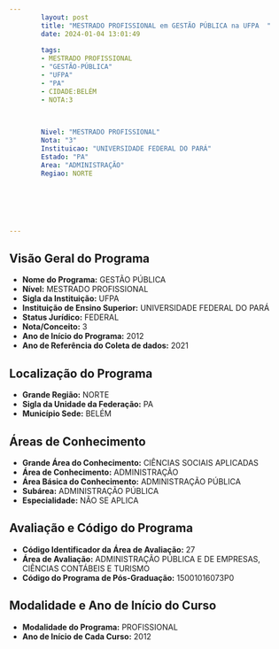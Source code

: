 ```yaml
---
        layout: post
        title: "MESTRADO PROFISSIONAL em GESTÃO PÚBLICA na UFPA  "
        date: 2024-01-04 13:01:49
     
        tags:
        - MESTRADO PROFISSIONAL
        - "GESTÃO-PÚBLICA"
        - "UFPA"
        - "PA"
        - CIDADE:BELÉM
        - NOTA:3
        
       

        Nivel: "MESTRADO PROFISSIONAL"
        Nota: "3"
        Instituicao: "UNIVERSIDADE FEDERAL DO PARÁ"
        Estado: "PA"
        Area: "ADMINISTRAÇÃO"
        Regiao: NORTE
        
        
        
        
        
        
---
```

## Visão Geral do Programa
- **Nome do Programa:** GESTÃO PÚBLICA
- **Nível:** MESTRADO PROFISSIONAL
- **Sigla da Instituição:** UFPA
- **Instituição de Ensino Superior:** UNIVERSIDADE FEDERAL DO PARÁ
- **Status Jurídico:** FEDERAL
- **Nota/Conceito:** 3
- **Ano de Início do Programa:** 2012
- **Ano de Referência do Coleta de dados:** 2021

## Localização do Programa
- **Grande Região:** NORTE
- **Sigla da Unidade da Federação:** PA
- **Município Sede:** BELÉM

## Áreas de Conhecimento
- **Grande Área do Conhecimento:** CIÊNCIAS SOCIAIS APLICADAS
- **Área de Conhecimento:** ADMINISTRAÇÃO
- **Área Básica do Conhecimento:** ADMINISTRAÇÃO PÚBLICA
- **Subárea:** ADMINISTRAÇÃO PÚBLICA
- **Especialidade:** NÃO SE APLICA

## Avaliação e Código do Programa
- **Código Identificador da Área de Avaliação:** 27
- **Área de Avaliação:** ADMINISTRAÇÃO PÚBLICA E DE EMPRESAS, CIÊNCIAS CONTÁBEIS E TURISMO
- **Código do Programa de Pós-Graduação:** 15001016073P0


## Modalidade e Ano de Início do Curso
- **Modalidade do Programa:** PROFISSIONAL
- **Ano de Início de Cada Curso:** 2012
